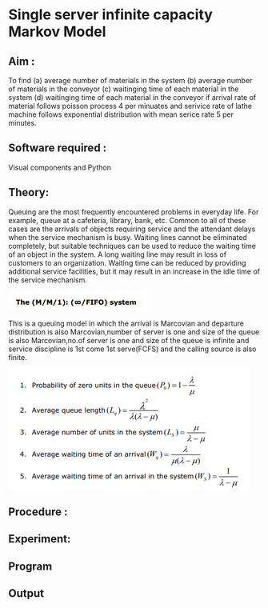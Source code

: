 # Single server infinite capacity Markov Model
## Aim :
To find (a) average number of materials in the system (b) average number of materials in the conveyor (c) waitinging time of each material in the system (d) waitinging time of each material in the conveyor if arrival rate of material follows poisson process 4 per minuates and serivice rate of lathe machine follows exponential distribution with mean serice rate 5 per minutes.

## Software required :
Visual components and Python

## Theory:
Queuing are the most frequently encountered problems in everyday life. For example, queue at a cafeteria, library, bank, etc. Common to all of these cases are the arrivals of objects requiring service and the attendant delays when the service mechanism is busy. Waiting lines cannot be eliminated completely, but suitable techniques can be used to reduce the waiting time of an object in the system. A long waiting line may result in loss of customers to an organization. Waiting time can be reduced by providing additional service facilities, but it may result in an increase in the idle time of the service mechanism.

![image](1.png)

This is a queuing model in which the arrival is Marcovian and departure distribution is also Marcovian,number of server is one and size of the queue is also Marcovian,no.of server is one and size of the queue is infinite and service discipline is 1st come 1st serve(FCFS) and the calling source is also finite.

![imAGE](2.png)




## Procedure :



## Experiment:


## Program


## Output

